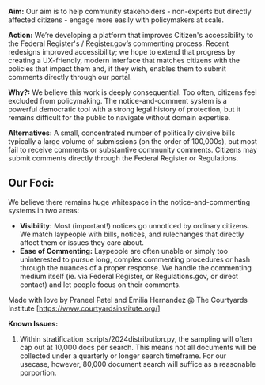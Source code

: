 **Aim:** Our aim is to help community stakeholders - non-experts but directly affected citizens - engage more easily with policymakers at scale.

**Action:** We’re developing a platform that improves Citizen's accessibility to the Federal Register's / Register.gov’s commenting process. Recent redesigns improved accessibility; we hope to extend that progress by creating a UX-friendly, modern interface that matches citizens with the policies that impact them and, if they wish, enables them to submit comments directly through our portal.

**Why?:** We believe this work is deeply consequential. Too often, citizens feel excluded from policymaking. The notice-and-comment system is a powerful democratic tool with a strong legal history of protection, but it remains difficult for the public to navigate without domain expertise.

**Alternatives:** A small, concentrated number of politically divisive bills typically a large volume of submissions (on the order of 100,000s), but most fail to receive comments or substantive community comments. Citizens may submit comments directly through the Federal Register or Regulations.

## Our Foci:
We believe there remains huge whitespace in the notice-and-commenting systems in two areas:

*   **Visibility:** Most (important!) notices go unnoticed by ordinary citizens. We match laypeople with bills, notices, and rulechanges that directly affect them or issues they care about.
*   **Ease of Commenting:** Laypeople are often unable or simply too uninterested to pursue long, complex commenting procedures or hash through the nuances of a proper response. We handle the commenting medium itself (ie. via Federal Register, or Regulations.gov, or direct contact) and let people focus on their comments.

Made with love by Praneel Patel and Emilia Hernandez @ The Courtyards Institute [https://www.courtyardsinstitute.org/]


**Known Issues:** 
1. Within stratification_scripts/2024distribution.py, the sampling will often cap out at 10,000 docs per search. This means not all documents will be collected under a quarterly or longer search timeframe. For our usecase, however, 80,000 document search will suffice as a reasonable porportion. 